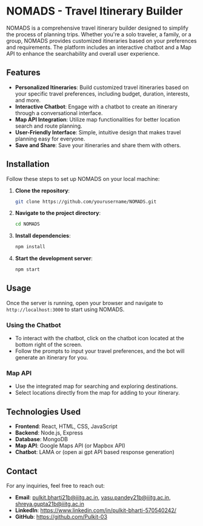 # NOMADS - Travel Itinerary Builder

NOMADS is a comprehensive travel itinerary builder designed to simplify the process of planning trips. Whether you're a solo traveler, a family, or a group, NOMADS provides customized itineraries based on your preferences and requirements. The platform includes an interactive chatbot and a Map API to enhance the searchability and overall user experience.

## Features

- **Personalized Itineraries**: Build customized travel itineraries based on your specific travel preferences, including budget, duration, interests, and more.
- **Interactive Chatbot**: Engage with a chatbot to create an itinerary through a conversational interface.
- **Map API Integration**: Utilize map functionalities for better location search and route planning.
- **User-Friendly Interface**: Simple, intuitive design that makes travel planning easy for everyone.
- **Save and Share**: Save your itineraries and share them with others.

## Installation

Follow these steps to set up NOMADS on your local machine:

1. **Clone the repository**:
    ```bash
    git clone https://github.com/yourusername/NOMADS.git
    ```
2. **Navigate to the project directory**:
    ```bash
    cd NOMADS
    ```
3. **Install dependencies**:
    ```bash
    npm install
    ```
4. **Start the development server**:
    ```bash
    npm start
    ```

## Usage

Once the server is running, open your browser and navigate to `http://localhost:3000` to start using NOMADS.

### Using the Chatbot

- To interact with the chatbot, click on the chatbot icon located at the bottom right of the screen.
- Follow the prompts to input your travel preferences, and the bot will generate an itinerary for you.

### Map API

- Use the integrated map for searching and exploring destinations.
- Select locations directly from the map for adding to your itinerary.

## Technologies Used

- **Frontend**: React, HTML, CSS, JavaScript
- **Backend**: Node.js, Express
- **Database**: MongoDB
- **Map API**: Google Maps API (or Mapbox API)
- **Chatbot**: LAMA or (open ai gpt API based response generation)

## Contact

For any inquiries, feel free to reach out:

- **Email**: pulkit.bharti21b@iiitg.ac.in, vasu.pandey21b@iiitg.ac.in, shreya.gupta21b@iiitg.ac.in
- **LinkedIn**: https://www.linkedin.com/in/pulkit-bharti-570540242/
- **GitHub**: https://github.com/Pulkit-03

